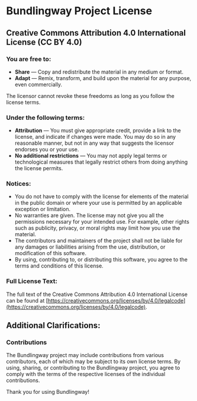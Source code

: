 # Bundlingway Project License

## Creative Commons Attribution 4.0 International License (CC BY 4.0)

### You are free to:

- **Share** — Copy and redistribute the material in any medium or format.
- **Adapt** — Remix, transform, and build upon the material for any purpose, even commercially.

The licensor cannot revoke these freedoms as long as you follow the license terms.

### Under the following terms:

- **Attribution** — You must give appropriate credit, provide a link to the license, and indicate if changes were made. You may do so in any reasonable manner, but not in any way that suggests the licensor endorses you or your use.
- **No additional restrictions** — You may not apply legal terms or technological measures that legally restrict others from doing anything the license permits.

### Notices:

- You do not have to comply with the license for elements of the material in the public domain or where your use is permitted by an applicable exception or limitation.
- No warranties are given. The license may not give you all the permissions necessary for your intended use. For example, other rights such as publicity, privacy, or moral rights may limit how you use the material.
- The contributors and maintainers of the project shall not be liable for any damages or liabilities arising from the use, distribution, or modification of this software.
- By using, contributing to, or distributing this software, you agree to the terms and conditions of this license.

### Full License Text:

The full text of the Creative Commons Attribution 4.0 International License can be found at [https://creativecommons.org/licenses/by/4.0/legalcode](https://creativecommons.org/licenses/by/4.0/legalcode).

## Additional Clarifications:

### Contributions

The Bundlingway project may include contributions from various contributors, each of which may be subject to its own license terms. By using, sharing, or contributing to the Bundlingway project, you agree to comply with the terms of the respective licenses of the individual contributions.

Thank you for using Bundlingway!
